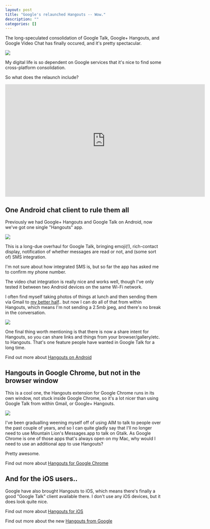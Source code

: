 ```yaml
---
layout: post
title: "Google's relaunched Hangouts -- Wow."
description: ""
categories: []
---
```

The long-speculated consolidation of Google Talk, Google+ Hangouts, and Google Video Chat has finally occured, and it's pretty spectacular.

![](http://uk.omg.li/OzX6/hangouts-banner.png)

My digital life is so dependent on Google services that it's nice to find some cross-platform consolidation.

<!-- more -->

So what does the relaunch include?

<div class="video-wrapper hd">
    <iframe width="640" height="360" src="http://www.youtube.com/embed/XkpjZ7oA_Qg?feature=player_embedded" frameborder="0"> </iframe>
</div>

## One Android chat client to rule them all

Previously we had Google+ Hangouts and Google Talk on Android, now we've got one single "Hangouts" app.

![](http://uk.omg.li/OzZc/android.png)

This is a long-due overhaul for Google Talk, bringing emoji(!), rich-contact display, notification of whether messages are read or not, and (some sort of) SMS integration.

I'm not sure about how integrated SMS is, but so far the app has asked me to confirm my phone number.

The video chat integration is really nice and works well, though I've only tested it between two Android devices on the same Wi-Fi network.

I often find myself taking photos of things at lunch and then sending them via Gmail to [my better half](http://jennybroomfield.co.uk).. but now I can do all of that from within Hangouts, which means I'm not sending a 2.5mb jpeg, and there's no break in the conversation.

![](http://uk.omg.li/P1CT/share.png)

One final thing worth mentioning is that there is now a share intent for Hangouts, so you can share links and things from your browser/gallery/etc. to Hangouts. That's one feature people have wanted in Google Talk for a long time.

Find out more about [Hangouts on Android](https://play.google.com/store/apps/details?id=com.google.android.talk)

## Hangouts in Google Chrome, but not in the browser window

This is a cool one, the Hangouts extension for Google Chrome runs in its own window, not stuck inside Google Chrome, so it's a lot nicer than using Google Talk from within Gmail, or Google+ Hangouts.

![](http://uk.omg.li/OzqV/chrome.png)

I've been gradualling weening myself off of using AIM to talk to people over the past couple of years, and so I can quite gladly say that I'll no longer need to use Mountain Lion's Messages.app to talk on Gtalk. As Google Chrome is one of those apps that's always open on my Mac, why would I need to use an additional app to use Hangouts?

Pretty awesome.

Find out more about [Hangouts for Google Chrome](https://chrome.google.com/webstore/detail/hangouts/nckgahadagoaajjgafhacjanaoiihapd)

## And for the iOS users..

Google have also brought Hangouts to iOS, which means there's finally a good "Google Talk" client available there. I don't use any iOS devices, but it does look quite nice.

Find out more about [Hangouts for iOS](https://itunes.apple.com/us/app/hangouts/id643496868?mt=8)

Find out more about the new [Hangouts from Google](http://www.google.com/+/learnmore/hangouts/)
